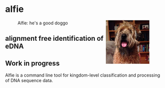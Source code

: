 # alfie 
<figure>
	<img src="data/alfie.jpeg" height="140" align="right" alt="Alfie">
	<figcaption>Alfie: he's a good doggo</figcaption>
</figure>

## alignment free identification of eDNA

## Work in progress

Alfie is a command line tool for kingdom-level classification and processing of DNA sequence data.

